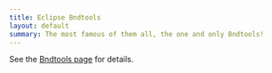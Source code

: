```yaml
---
title: Eclipse Bndtools
layout: default
summary: The most famous of them all, the one and only Bndtools!
---
```


See the [Bndtools page][1] for details.

[1]: https://bndtools.org/
